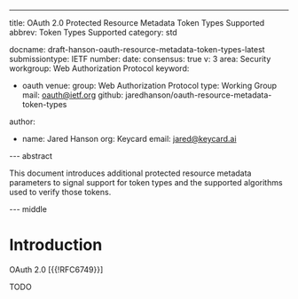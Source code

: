 ---
title: OAuth 2.0 Protected Resource Metadata Token Types Supported
abbrev: Token Types Supported
category: std

docname: draft-hanson-oauth-resource-metadata-token-types-latest
submissiontype: IETF
number:
date:
consensus: true
v: 3
area: Security
workgroup: Web Authorization Protocol
keyword:
  - oauth
venue:
  group: Web Authorization Protocol
  type: Working Group
  mail: oauth@ietf.org
  github: jaredhanson/oauth-resource-metadata-token-types

author:
  - name: Jared Hanson
    org: Keycard
    email: jared@keycard.ai

--- abstract

This document introduces additional protected resource metadata parameters to
signal support for token types and the supported algorithms used to verify those
tokens.

--- middle

# Introduction

OAuth 2.0 [{{!RFC6749}}]

TODO
